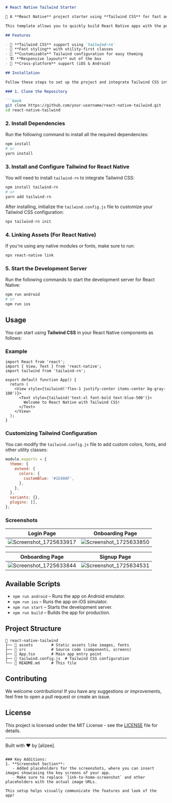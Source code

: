 ```markdown
# React Native Tailwind Starter

🚀 A **React Native** project starter using **Tailwind CSS** for fast and responsive UI development.

This template allows you to quickly build React Native apps with the power of **Tailwind CSS** by integrating `tailwind-rn`, making your development process more productive and efficient.

## Features

- 💨 **Tailwind CSS** support using `tailwind-rn`
- 🔄 **Fast styling** with utility-first classes
- 🎨 **Customizable** Tailwind configuration for easy theming
- 🏗️ **Responsive layouts** out of the box
- 📱 **Cross-platform** support (iOS & Android)

## Installation

Follow these steps to set up the project and integrate Tailwind CSS into your React Native application.

### 1. Clone the Repository

```bash
git clone https://github.com/your-username/react-native-tailwind.git
cd react-native-tailwind
```

### 2. Install Dependencies

Run the following command to install all the required dependencies:

```bash
npm install
# or
yarn install
```

### 3. Install and Configure Tailwind for React Native

You will need to install `tailwind-rn` to integrate Tailwind CSS:

```bash
npm install tailwind-rn
# or
yarn add tailwind-rn
```

After installing, initialize the `tailwind.config.js` file to customize your Tailwind CSS configuration:

```bash
npx tailwind-rn init
```

### 4. Linking Assets (For React Native)

If you're using any native modules or fonts, make sure to run:

```bash
npx react-native link
```

### 5. Start the Development Server

Run the following commands to start the development server for React Native:

```bash
npm run android
# or
npm run ios
```

## Usage

You can start using **Tailwind CSS** in your React Native components as follows:

### Example

```tsx
import React from 'react';
import { View, Text } from 'react-native';
import tailwind from 'tailwind-rn';

export default function App() {
  return (
    <View style={tailwind('flex-1 justify-center items-center bg-gray-100')}>
      <Text style={tailwind('text-xl font-bold text-blue-500')}>
        Welcome to React Native with Tailwind CSS!
      </Text>
    </View>
  );
}
```

### Customizing Tailwind Configuration

You can modify the `tailwind.config.js` file to add custom colors, fonts, and other utility classes:

```js
module.exports = {
  theme: {
    extend: {
      colors: {
        customBlue: '#1E40AF',
      },
    },
  },
  variants: {},
  plugins: [],
};
```

### Screenshots

| Login Page                                | Onboarding Page                          |
|--------------------------------------------|---------------------------------------------|
| ![Screenshot_1725633917](https://github.com/user-attachments/assets/472e4743-8611-44dd-8771-02f5444027bd) | ![Screenshot_1725633850](https://github.com/user-attachments/assets/74e9c546-5e4f-4a8d-9c20-50164d05c07e) |

| Onboarding Page              | Signup Page               |
|--------------------------------------------|---------------------------------------------|
| ![Screenshot_1725633844](https://github.com/user-attachments/assets/5280dd1b-d77a-432d-acd3-b759d1b46334) | ![Screenshot_1725634531](https://github.com/user-attachments/assets/c9f91b5e-1d38-438f-8e54-9b6189e53cd7) |



## Available Scripts

- `npm run android` – Runs the app on Android emulator.
- `npm run ios` – Runs the app on iOS simulator.
- `npm run start` – Starts the development server.
- `npm run build` – Builds the app for production.

## Project Structure

```
📂 react-native-tailwind
├── 📂 assets        # Static assets like images, fonts
├── 📂 src           # Source code (components, screens)
├── 📄 App.tsx       # Main app entry point
├── 📄 tailwind.config.js  # Tailwind CSS configuration
└── 📄 README.md     # This file
```

## Contributing

We welcome contributions! If you have any suggestions or improvements, feel free to open a pull request or create an issue.

## License

This project is licensed under the MIT License - see the [LICENSE](LICENSE) file for details.

---

Built with ❤️ by [alizee].
```

### Key Additions:
1. **Screenshot Section**: 
   - Added placeholders for the screenshots, where you can insert images showcasing the key screens of your app.
   - Make sure to replace `link-to-home-screenshot` and other placeholders with the actual image URLs.

This setup helps visually communicate the features and look of the app!